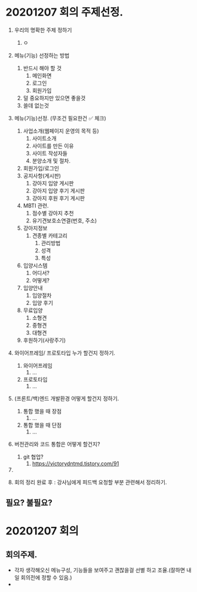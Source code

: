 # 20201207 회의 주제선정.

1. 우리의 명확한 주제 정하기
   1. ㅇ

2. 메뉴(기능) 선정하는 방법
   1. 반드시 해야 할 것
      1. 메인화면
      2. 로그인
      3. 회원가입
   2. 덜 중요하지만 있으면 좋을것
   3. 쓸데 없는것

3. 메뉴(기능)선정. (무조건 필요한건 ✅ 체크)
   1. 사업소개(웹페이지 운영의 목적 등)
      1. 사이트소개
      2. 사이트를 만든 이유
      3. 사이트 작성자들
      4. 분양소개 및 절차.
   2. 회원가입/로그인
   3. 공지사항(게시판)
      1. 강아지 입양 게시판
      2. 강아지 입양 후기 게시판
      3. 강아지 후원 후기 게시판
   4. MBTI 관련.
      1. 점수별 강아지 추천
      2. 유기견보호소연결(번호, 주소)
   5. 강아지정보
      1. 견종별 카테고리
         1. 관리방법
         2. 성격
         3. 특성
   6. 입양시스템
      1. 어디서?
      2. 어떻게?
   7. 입양안내
      1. 입양절차
      2. 입양 후기
   8. 무료입양
      1. 소형견
      2. 중형견
      3. 대형견
   9.  후원하기(사랑주기)

4. 와이어프레임/ 프로토타입 누가 할건지 정하기.
   1. 와이어프레임
      1. ...
   2. 프로토타입
      1. ...

5. (프론트/백)엔드 개발환경 어떻게 할건지 정하기.
   1. 통합 했을 때 장점
      1. ...
   2. 통합 했을 때 단점
      1. ...

6. 버전관리와 코드 통합은 어떻게 할건지?
   1. git 협업?
      1. https://victorydntmd.tistory.com/91

7.  

8.  회의 정리 완료 후 : 강사님에게 피드백 요청할 부분 관련해서 정리하기.


## 필요? 불필요? 


# 20201207 회의

## 회의주제.

- 각자 생각해오신 메뉴구성, 기능들을 보여주고 괜찮을걸 선별 하고 조율.(잘하면 내일 회의전에 정할 수 있음.)
- 